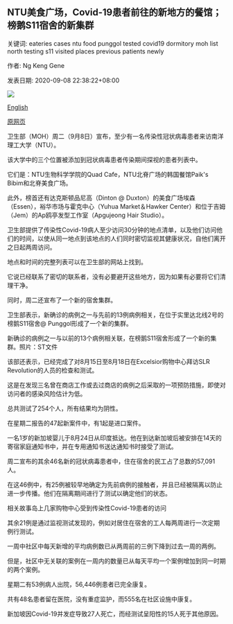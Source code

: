 ## NTU美食广场，Covid-19患者前往的新地方的餐馆；榜鹅S11宿舍的新集群

关键词: eateries cases ntu food punggol tested covid19 dormitory moh list north testing s11 visited places previous patients newly

作者: Ng Keng Gene

发表日期: 2020-09-08 22:38:22+08:00

![](https://www.straitstimes.com/sites/default/files/styles/x_large/public/articles/2020/09/08/ctntu0908.jpg?itok=RSdHgAIq)

[English](NTU%20food%20court%2C%20eateries%20among%20new%20places%20visited%20by%20Covid-19%20patients%3B%20new%20cluster%20at%20S11%20Dormitory%20in%20Punggol.md)

[原网页](https://www.straitstimes.com/singapore/ntu-food-court-eateries-among-new-places-visited-by-covid-19-patients-new-cluster-at-s11)

卫生部（MOH）周二（9月8日）宣布，至少有一名传染性冠状病毒患者来访南洋理工大学（NTU）。

该大学中的三个位置被添加到冠状病毒患者传染期间探视的患者列表中。

它们是：NTU生物科学学院的Quad Cafe，NTU北脊广场的韩国餐馆Paik's Bibim和北脊美食广场。

此外，榜首还有达克斯顿品尼高（Dinton @ Duxton）的美食广场埃森（Essen），裕华市场与霍克中心（Yuhua Market＆Hawker Center）和位于吉姆（Jem）的Ap鸥亭发型工作室（Apgujeong Hair Studio）。

卫生部提供了传染性Covid-19病人至少访问30分钟的地点清单，以及他们访问他们的时间，以使从同一地点到该地点的人们同时密切监视其健康状况，自他们离开之日起两周访问。

地点和时间的完整列表可以在卫生部的网站上找到。

它说已经联系了密切的联系者，没有必要避开这些地方，因为如果有必要将它们清理干净。

同时，周二还宣布了一个新的宿舍集群。

卫生部表示，新确诊的病例之一与先前的13例病例相关，在位于实里达北线2号的榜鹅S11宿舍@ Punggol形成了一个新的集群。



新确诊的病例之一与以前的13个病例相关联，在榜鹅S11宿舍形成了一个新的集群。照片：ST文件



该部还表示，已经完成了对8月15日至8月18日在Excelsior购物中心拜访SLR Revolution的人员的检查和测试。

这是在发现三名曾在商店工作或去过商店的病例之后采取的一项预防措施，即使对访问者的感染风险估计为低。

总共测试了254个人，所有结果均为阴性。

在星期二报告的47起新案件中，有1起是进口案件。

一名1岁的新加坡婴儿于8月24日从印度抵达。他在到达新加坡后被安排在14天的寄宿家庭通知书中，并在专用通知书送达通知书时接受了测试。

周二宣布的其余46名新的冠状病毒患者中，住在宿舍的民工占了总数的57,091人。

在这46例中，有25例被较早地确定为先前病例的接触者，并且已经被隔离以防止进一步传播。他们在隔离期间进行了测试以确定他们的状态。

相关故事岛上几家购物中心受到传染性Covid-19患者的访问

其余21例是通过监视测试发现的，例如对居住在宿舍的工人每两周进行一次定期例行测试。

一周中社区中每天新增的平均病例数已从两周前的三例下降到过去一周的两例。

但是，社区中无关联的案例在一周内的数量已从每天平均一个案例增加到同一时期的两个案例。

星期二有53例病人出院，56,446例患者已完全康复。

共有48名患者留在医院，没有重症监护，而555名在社区设施中康复。

新加坡因Covid-19并发症导致27人死亡，而经测试呈阳性的15人死于其他原因。